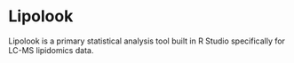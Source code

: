 # Lipolook

Lipolook is a primary statistical analysis tool built in R Studio specifically for LC-MS lipidomics data. 
